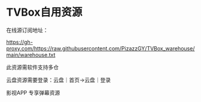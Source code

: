 # TVBox自用资源

在线源订阅地址：

https://gh-proxy.com/https://raw.githubusercontent.com/PizazzGY/TVBox_warehouse/main/warehouse.txt

此资源需软件支持多仓

云盘资源需要登录：云盘｜首页→云盘｜登录

影视APP 专享弹幕资源
